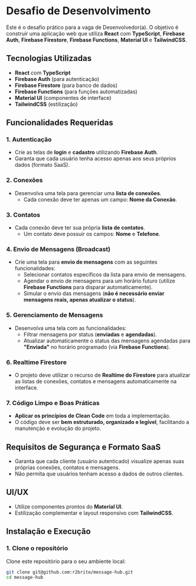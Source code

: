 # Desafio de Desenvolvimento

Este é o desafio prático para a vaga de Desenvolvedor(a). O objetivo é construir uma aplicação web que utiliza **React** com **TypeScript**, **Firebase Auth**, **Firebase Firestore**, **Firebase Functions**, **Material UI** e **TailwindCSS**.

## Tecnologias Utilizadas

- **React** com **TypeScript**
- **Firebase Auth** (para autenticação)
- **Firebase Firestore** (para banco de dados)
- **Firebase Functions** (para funções automatizadas)
- **Material UI** (componentes de interface)
- **TailwindCSS** (estilização)

## Funcionalidades Requeridas

### 1. **Autenticação**

- Crie as telas de **login** e **cadastro** utilizando **Firebase Auth**.
- Garanta que cada usuário tenha acesso apenas aos seus próprios dados (formato SaaS).

### 2. **Conexões**

- Desenvolva uma tela para gerenciar uma **lista de conexões**.
  - Cada conexão deve ter apenas um campo: **Nome da Conexão**.

### 3. **Contatos**

- Cada conexão deve ter sua própria **lista de contatos**.
  - Um contato deve possuir os campos: **Nome** e **Telefone**.

### 4. **Envio de Mensagens (Broadcast)**

- Crie uma tela para **envio de mensagens** com as seguintes funcionalidades:
  - Selecionar contatos específicos da lista para envio de mensagens.
  - Agendar o envio de mensagens para um horário futuro (utilize **Firebase Functions** para disparar automaticamente).
  - Simular o envio das mensagens (**não é necessário enviar mensagens reais, apenas atualizar o status**).

### 5. **Gerenciamento de Mensagens**

- Desenvolva uma tela com as funcionalidades:
  - Filtrar mensagens por status (**enviadas** e **agendadas**).
  - Atualizar automaticamente o status das mensagens agendadas para **"Enviada"** no horário programado (via **Firebase Functions**).

### 6. **Realtime Firestore**

- O projeto deve utilizar o recurso de **Realtime do Firestore** para atualizar as listas de conexões, contatos e mensagens automaticamente na interface.

### 7. **Código Limpo e Boas Práticas**

- **Aplicar os princípios de Clean Code** em toda a implementação.
- O código deve ser **bem estruturado, organizado e legível**, facilitando a manutenção e evolução do projeto.

## Requisitos de Segurança e Formato SaaS

- Garanta que cada cliente (usuário autenticado) visualize apenas suas próprias conexões, contatos e mensagens.
- Não permita que usuários tenham acesso a dados de outros clientes.

## UI/UX

- Utilize componentes prontos do **Material UI**.
- Estilização complementar e layout responsivo com **TailwindCSS**.

## Instalação e Execução

### 1. **Clone o repositório**

Clone este repositório para o seu ambiente local:

```bash
git clone git@github.com:r2brito/message-hub.git
cd message-hub
```
